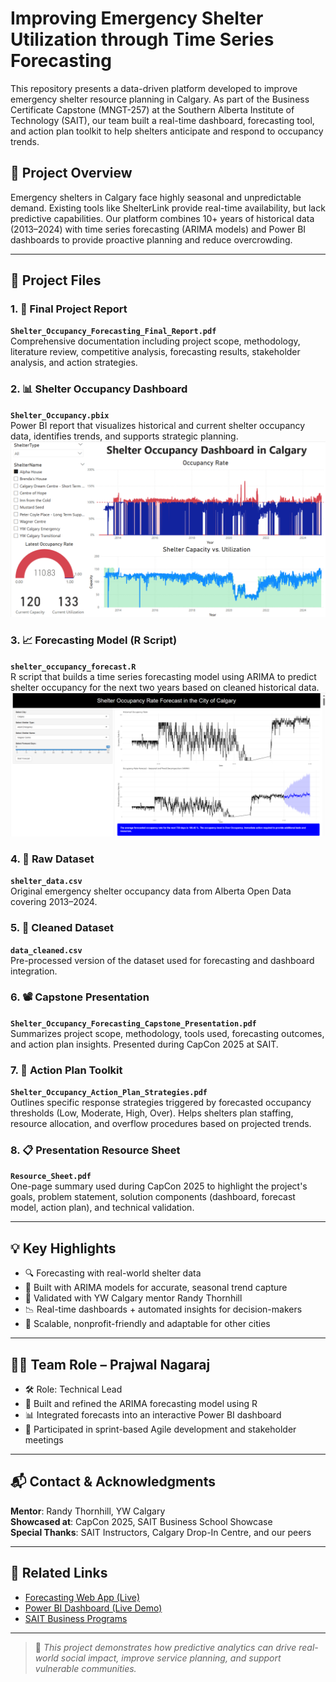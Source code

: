 # Improving Emergency Shelter Utilization through Time Series Forecasting

This repository presents a data-driven platform developed to improve emergency shelter resource planning in Calgary. As part of the Business Certificate Capstone (MNGT-257) at the Southern Alberta Institute of Technology (SAIT), our team built a real-time dashboard, forecasting tool, and action plan toolkit to help shelters anticipate and respond to occupancy trends.

## 📌 Project Overview

Emergency shelters in Calgary face highly seasonal and unpredictable demand. Existing tools like ShelterLink provide real-time availability, but lack predictive capabilities. Our platform combines 10+ years of historical data (2013–2024) with time series forecasting (ARIMA models) and Power BI dashboards to provide proactive planning and reduce overcrowding.

---

## 📁 Project Files

### 1. 📄 Final Project Report  
**`Shelter_Occupancy_Forecasting_Final_Report.pdf`**  
Comprehensive documentation including project scope, methodology, literature review, competitive analysis, forecasting results, stakeholder analysis, and action strategies.

### 2. 📊 Shelter Occupancy Dashboard  
**`Shelter_Occupancy.pbix`**  
Power BI report that visualizes historical and current shelter occupancy data, identifies trends, and supports strategic planning.  
![Power BI Dashboard Snapshot](snapshot_dashboard.png)

### 3. 📈 Forecasting Model (R Script)  
**`shelter_occupancy_forecast.R`**  
R script that builds a time series forecasting model using ARIMA to predict shelter occupancy for the next two years based on cleaned historical data.  
![Shiny App Forecast Snapshot](snapshot_app.png)

### 4. 🧾 Raw Dataset  
**`shelter_data.csv`**  
Original emergency shelter occupancy data from Alberta Open Data covering 2013–2024.

### 5. 🧹 Cleaned Dataset  
**`data_cleaned.csv`**  
Pre-processed version of the dataset used for forecasting and dashboard integration.

### 6. 📽️ Capstone Presentation  
**`Shelter_Occupancy_Forecasting_Capstone_Presentation.pdf`**  
Summarizes project scope, methodology, tools used, forecasting outcomes, and action plan insights. Presented during CapCon 2025 at SAIT.

### 7. 📄 Action Plan Toolkit  
**`Shelter_Occupancy_Action_Plan_Strategies.pdf`**  
Outlines specific response strategies triggered by forecasted occupancy thresholds (Low, Moderate, High, Over). Helps shelters plan staffing, resource allocation, and overflow procedures based on projected trends.

### 8. 📋 Presentation Resource Sheet  
**`Resource_Sheet.pdf`**  
One-page summary used during CapCon 2025 to highlight the project's goals, problem statement, solution components (dashboard, forecast model, action plan), and technical validation.  

---

## 💡 Key Highlights
- 🔍 Forecasting with real-world shelter data
- 🧠 Built with ARIMA models for accurate, seasonal trend capture
- 💼 Validated with YW Calgary mentor Randy Thornhill
- 📉 Real-time dashboards + automated insights for decision-makers
- 📱 Scalable, nonprofit-friendly and adaptable for other cities

---

## 👨‍💼 Team Role – Prajwal Nagaraj
- 🛠️ Role: Technical Lead
- 🧪 Built and refined the ARIMA forecasting model using R
- 📊 Integrated forecasts into an interactive Power BI dashboard
- 🔄 Participated in sprint-based Agile development and stakeholder meetings

---

## 📬 Contact & Acknowledgments

**Mentor**: Randy Thornhill, YW Calgary  
**Showcased at**: CapCon 2025, SAIT Business School Showcase  
**Special Thanks**: SAIT Instructors, Calgary Drop-In Centre, and our peers

---

## 🔗 Related Links

- [Forecasting Web App (Live)](https://firstconsultinggroup.shinyapps.io/ShelterOccupancyForecast/)
- [Power BI Dashboard (Live Demo)](https://app.powerbi.com/links/0-YCl6BC8x?ctid=f52f2183-9f67-4ad2-b656-6f754fe196cb&pbi_source=linkShare)
- [SAIT Business Programs](https://www.sait.ca/programs-and-courses)

---

> 📌 _This project demonstrates how predictive analytics can drive real-world social impact, improve service planning, and support vulnerable communities._
